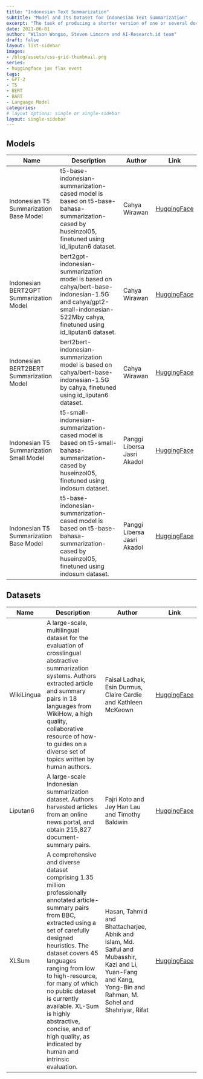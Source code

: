 ```yaml
---
title: "Indonesian Text Summarization"
subtitle: "Model and its Dataset for Indonesian Text Summarization"
excerpt: "The task of producing a shorter version of one or several documents that preserves most of the input's meaning"
date: 2021-06-01
author: "Wilson Wongso, Steven Limcorn and AI-Research.id team"
draft: false
layout: list-sidebar
images:
- /blog/assets/css-grid-thumbnail.png
series:
- huggingface jax flax event
tags:
- GPT-2
- T5
- BERT
- BART
- Language Model
categories:
# layout options: single or single-sidebar
layout: single-sidebar
---
```


## Models

| Name                                     | Description                                                                                                                                                            | Author                      | Link                                                                                 |
| ---------------------------------------- | ---------------------------------------------------------------------------------------------------------------------------------------------------------------------- | --------------------------- | ------------------------------------------------------------------------------------ |
| Indonesian T5 Summarization Base Model   | t5-base-indonesian-summarization-cased model is based on t5-base-bahasa-summarization-cased by huseinzol05, finetuned using id_liputan6 dataset.                       | Cahya Wirawan               | [HuggingFace](https://huggingface.co/cahya/t5-base-indonesian-summarization-cased)   |
| Indonesian BERT2GPT Summarization Model  | bert2gpt-indonesian-summarization model is based on cahya/bert-base-indonesian-1.5G and cahya/gpt2-small-indonesian-522Mby cahya, finetuned using id_liputan6 dataset. | Cahya Wirawan               | [HuggingFace](https://huggingface.co/cahya/bert2gpt-indonesian-summarization)        |
| Indonesian BERT2BERT Summarization Model | bert2bert-indonesian-summarization model is based on cahya/bert-base-indonesian-1.5G by cahya, finetuned using id_liputan6 dataset.                                    | Cahya Wirawan               | [HuggingFace](https://huggingface.co/cahya/bert2bert-indonesian-summarization)       |
| Indonesian T5 Summarization Small Model  | t5-small-indonesian-summarization-cased model is based on t5-small-bahasa-summarization-cased by huseinzol05, finetuned using indosum dataset.                         | Panggi Libersa Jasri Akadol | [HuggingFace](https://huggingface.co/panggi/t5-small-indonesian-summarization-cased) |
| Indonesian T5 Summarization Base Model   | t5-base-indonesian-summarization-cased model is based on t5-base-bahasa-summarization-cased by huseinzol05, finetuned using indosum dataset.                           | Panggi Libersa Jasri Akadol | [HuggingFace](https://huggingface.co/panggi/t5-base-indonesian-summarization-cased)  |

## Datasets

| Name       | Description                                                                                                                                                                                                                                                                                                                                                                                                             | Author                                                                                                                                                          | Link                                                            |
| ---------- | ----------------------------------------------------------------------------------------------------------------------------------------------------------------------------------------------------------------------------------------------------------------------------------------------------------------------------------------------------------------------------------------------------------------------- | --------------------------------------------------------------------------------------------------------------------------------------------------------------- | --------------------------------------------------------------- |
| WikiLingua | A large-scale, multilingual dataset for the evaluation of crosslingual abstractive summarization systems. Authors extracted article and summary pairs in 18 languages from WikiHow, a high quality, collaborative resource of how-to guides on a diverse set of topics written by human authors.                                                                                                                        | Faisal Ladhak, Esin Durmus, Claire Cardie and Kathleen McKeown                                                                                                  | [HuggingFace](https://huggingface.co/datasets/wiki_lingua)      |
| Liputan6   | A large-scale Indonesian summarization dataset. Authors harvested articles from an online news portal, and obtain 215,827 document-summary pairs.                                                                                                                                                                                                                                                                       | Fajri Koto and Jey Han Lau and Timothy Baldwin                                                                                                                  | [HuggingFace](https://huggingface.co/datasets/id_liputan6)      |
| XLSum      | A comprehensive and diverse dataset comprising 1.35 million professionally annotated article-summary pairs from BBC, extracted using a set of carefully designed heuristics. The dataset covers 45 languages ranging from low to high-resource, for many of which no public dataset is currently available. XL-Sum is highly abstractive, concise, and of high quality, as indicated by human and intrinsic evaluation. | Hasan, Tahmid and Bhattacharjee, Abhik and Islam, Md. Saiful and Mubasshir, Kazi and Li, Yuan-Fang and Kang, Yong-Bin and Rahman, M. Sohel and Shahriyar, Rifat | [HuggingFace](https://huggingface.co/datasets/csebuetnlp/xlsum) |
